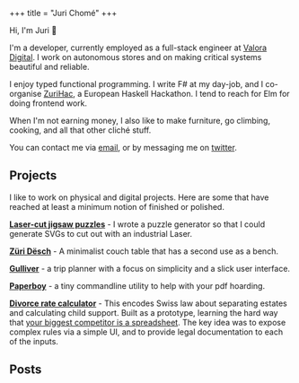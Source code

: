+++
title = "Juri Chomé"
+++


Hi, I'm Juri 👋

I'm a developer, currently employed as a full-stack engineer at [Valora Digital](https://valora.digital/). I work on autonomous stores and on making critical systems beautiful and reliable.

I enjoy typed functional programming. I write F# at my day-job, and I co-organise [ZuriHac](http://zurihac.com/), a European Haskell Hackathon. I tend to reach for Elm for doing frontend work.

When I'm not earning money, I also like to make furniture, go climbing, cooking, and all that other cliché stuff.

You can contact me via [email](mailto:juri@juricho.me), or by messaging me on [twitter](https://twitter.com/jurichome).


## Projects

I like to work on physical and digital projects. Here are some that have reached at least a minimum notion of finished or polished.

[**Laser-cut jigsaw puzzles**](/posts/puzzle-generator) - I wrote a puzzle generator so that I could generate SVGs to cut out with an industrial Laser.

[**Züri Dësch**](/zurich-table) - A minimalist couch table that has a second use as a bench.

[**Gulliver**](https://gllvr.com) - a trip planner with a focus on simplicity and a slick user interface.

[**Paperboy**](https://github.com/2mol/pboy) - a tiny commandline utility to help with your pdf hoarding.

[**Divorce rate calculator**](https://2mol.gitlab.io/urechner) - This encodes Swiss law about separating estates and calculating child support. Built as a prototype, learning the hard way that [your biggest competitor is a spreadsheet](https://grid.is/blog/your-biggest-competitor-is-a-spreadsheet). The key idea was to expose complex rules via a simple UI, and to provide legal documentation to each of the inputs.

## Posts
